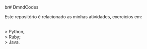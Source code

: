 br# DmndCodes

Este repositório é relacionado as minhas atividades, exercicios em:

</br>
> Python,
</br>
> Ruby;
</br>
> Java.